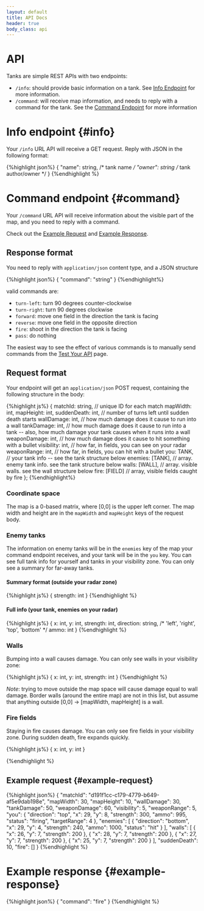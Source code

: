 ```yaml
---
layout: default
title: API Docs
header: true
body_class: api
---
```


# API

Tanks are simple REST APIs with two endpoints:

* `/info`: should provide basic information on a tank. See [Info Endpoint](#info) for more information.
* `/command`: will receive map information, and needs to reply with a command for the tank. See the [Command Endpoint](#command) for more information


# Info endpoint {#info}

Your `/info` URL API will receive a GET request. Reply with JSON in the following format:

{%highlight json%}
{
  "name": string, /* tank name */
  "owner": string /* tank author/owner */
}
{%endhighlight %}

# Command endpoint {#command}

Your `/command` URL API will receive information about the visible part of the map, and you need to reply with a command.

Check out the [Example Request](#example-request) and [Example Response](#example-response).

## Response format

You need to reply with `application/json` content type, and a JSON structure

{%highlight json%}
{
  "command": "string"
}
{%endhighlight%}

valid commands are:

* `turn-left`: turn 90 degrees counter-clockwise
* `turn-right`: turn 90 degrees clockwise
* `forward`: move one field in the direction the tank is facing
* `reverse`: move one field in the opposite direction
* `fire`: shoot in the direction the tank is facing
* `pass`: do nothing

The easiest way to see the effect of various commands is to manually send commands from the [Test Your API](/pages/test.html) page.

## Request format

Your endpoint will get an `application/json` POST request, containing the following structure in the body:

{%highlight js%}
{
  matchId: string, // unique ID for each match
  mapWidth: int,
  mapHeight: int,
  suddenDeath: int, // number of turns left until sudden death starts
  wallDamage: int, // how much damage does it cause to run into a wall
  tankDamage: int, // how much damage does it cause to run into a tank -- also, how much damage your tank causes when it runs into a wall
  weaponDamage: int, // how much damage does it cause to hit something with a bullet
  visibility: int, // how far, in fields, you can see on your radar
  weaponRange: int, // how far, in fields, you can hit with a bullet
  you: TANK, // your tank info -- see the tank structure below
  enemies: [TANK], // array. enemy tank info. see the tank structure below
  walls: [WALL], // array. visible walls. see the wall structure below
  fire: [FIELD] // array, visible fields caught by fire
};
{%endhighlight%}

### Coordinate space

The map is a 0-based matrix, where [0,0] is the upper left corner. The map width and height are in the `mapWidth` and `mapHeight` keys of the request body.

### Enemy tanks

The information on enemy tanks will be in the `enemies` key of the map your command endpoint receives, and your tank will be in the `you` key. You can see full tank info for yourself and tanks in your visibility zone. You can only see a summary for far-away tanks.

#### Summary format (outside your radar zone)

{%highlight js%}
{ strength: int }
{%endhighlight %}

#### Full info (your tank, enemies on your radar)

{%highlight js%}
{
  x: int,
  y: int,
  strength: int,
  direction: string, /* 'left', 'right', 'top', 'bottom' */
  ammo: int
}
{%endhighlight %}

### Walls

Bumping into a wall causes damage. You can only see walls in your visibility zone:

{%highlight js%}
{
  x: int,
  y: int,
  strength: int
}
{%endhighlight %}

*Note*: trying to move outside the map space will cause damage equal to wall damage. Border walls (around the entire map) are not in this list, but assume that anything outside [0,0] -> [mapWidth, mapHeight] is a wall.

### Fire fields

Staying in fire causes damage. You can only see fire fields in your visibility zone. During sudden death, fire expands quickly.

{%highlight js%}
{
  x: int,
  y: int
}

{%endhighlight %}

## Example request {#example-request}

{%highlight json%}
{
  "matchId": "d191f1cc-c179-4779-b649-af5e9dab198e",
  "mapWidth": 30,
  "mapHeight": 10,
  "wallDamage": 30,
  "tankDamage": 50,
  "weaponDamage": 60,
  "visibility": 5,
  "weaponRange": 5,
  "you": {
    "direction": "top",
    "x": 29,
    "y": 8,
    "strength": 300,
    "ammo": 995,
    "status": "firing",
    "targetRange": 4
  },
  "enemies": [
    {
      "direction": "bottom",
      "x": 29,
      "y": 4,
      "strength": 240,
      "ammo": 1000,
      "status": "hit"
    }
  ],
  "walls": [
    {
      "x": 26,
      "y": 7,
      "strength": 200
    },
    {
      "x": 28,
      "y": 7,
      "strength": 200
    },
    {
      "x": 27,
      "y": 7,
      "strength": 200
    },
    {
      "x": 25,
      "y": 7,
      "strength": 200
    }
  ],
  "suddenDeath": 10,
  "fire": []
}
{%endhighlight %}

# Example response {#example-response}

{%highlight json%}
{
  "command": "fire"
}
{%endhighlight %}
